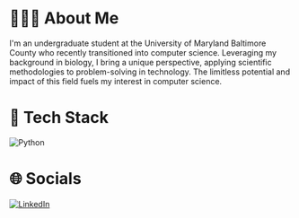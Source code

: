 # 👩🏻‍💻 About Me
I'm an undergraduate student at the University of Maryland Baltimore County who recently transitioned into computer science. Leveraging my background in biology, I bring a unique perspective, applying scientific methodologies to problem-solving in technology. The limitless potential and impact of this field fuels my interest in computer science.

# 👾 Tech Stack
![Python](https://img.shields.io/badge/python-3670A0?style=plastic&logo=python&logoColor=ffdd54)

# 🌐 Socials
[![LinkedIn](https://img.shields.io/badge/LinkedIn-%230077B5.svg?logo=linkedin&logoColor=white)](https://linkedin.com/in/nuhaaajamu/) 



<!-- Proudly created with GPRM ( https://gprm.itsvg.in ) -->
